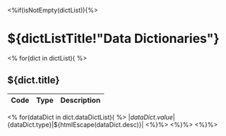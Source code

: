 <%if(isNotEmpty(dictList)){%>
# ${dictListTitle!"Data Dictionaries"}
<%
for(dict in dictList){
%>
## ${dict.title}

| Code | Type | Description |
|------|------|-------------|
<%
for(dataDict in dict.dataDictList){
%>
|${dataDict.value}|${dataDict.type}|${htmlEscape(dataDict.desc)}|
<%}%>
<%}%>
<%}%>